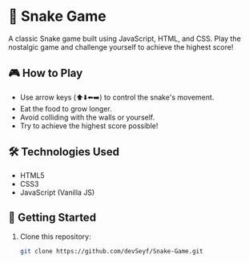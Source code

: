 # 🐍 Snake Game

A classic Snake game built using JavaScript, HTML, and CSS. Play the nostalgic game and challenge yourself to achieve the highest score!

## 🎮 How to Play
- Use arrow keys (⬆️⬇️⬅️➡️) to control the snake's movement.
- Eat the food to grow longer.
- Avoid colliding with the walls or yourself.
- Try to achieve the highest score possible!

## 🛠️ Technologies Used
- HTML5
- CSS3
- JavaScript (Vanilla JS)

## 🚀 Getting Started
1. Clone this repository:
   ```sh
   git clone https://github.com/devSeyf/Snake-Game.git
